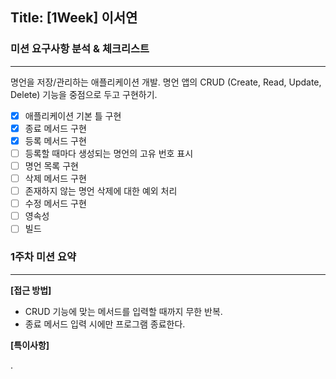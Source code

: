 ## Title: [1Week] 이서연

### 미션 요구사항 분석 & 체크리스트

---

명언을 저장/관리하는 애플리케이션 개발. 명언 앱의 CRUD (Create, Read, Update, Delete) 기능을 중점으로 두고 구현하기.

- [x] 애플리케이션 기본 틀 구현
- [x] 종료 메서드 구현
- [x] 등록 메서드 구현
- [ ] 등록할 때마다 생성되는 명언의 고유 번호 표시
- [ ] 명언 목록 구현
- [ ] 삭제 메서드 구현
- [ ] 존재하지 않는 명언 삭제에 대한 예외 처리
- [ ] 수정 메서드 구현
- [ ] 영속성
- [ ] 빌드

### 1주차 미션 요약

---

**[접근 방법]**

- CRUD 기능에 맞는 메서드를 입력할 때까지 무한 반복.
- 종료 메서드 입력 시에만 프로그램 종료한다.

**[특이사항]**

.